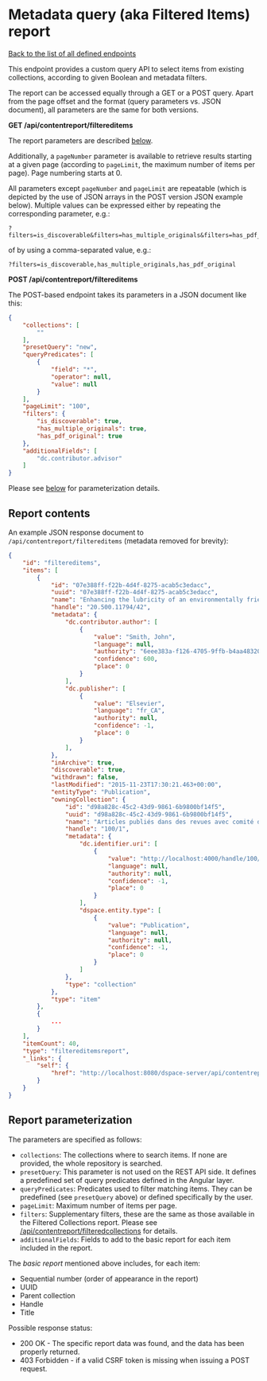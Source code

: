 # Metadata query (aka Filtered Items) report
[Back to the list of all defined endpoints](endpoints.md)

This endpoint provides a custom query API to select items from existing collections,
according to given Boolean and metadata filters.

The report can be accessed equally through a GET or a POST query. Apart from the page offset and the
format (query parameters vs. JSON document), all parameters are the same for both versions.


**GET /api/contentreport/filtereditems**

The report parameters are described [below](#report-parameterization).

Additionally, a `pageNumber` parameter is available to retrieve results starting at a given page
(according to `pageLimit`, the maximum number of items per page). Page numbering starts at 0.

All parameters except `pageNumber` and `pageLimit` are repeatable (which is depicted by the use
of JSON arrays in the POST version JSON example below). Multiple values can be expressed either
by repeating the corresponding parameter, e.g.:
```
?filters=is_discoverable&filters=has_multiple_originals&filters=has_pdf_original
```

of by using a comma-separated value, e.g.:

```
?filters=is_discoverable,has_multiple_originals,has_pdf_original
```

**POST /api/contentreport/filtereditems**

The POST-based endpoint takes its parameters in a JSON document like this:
```json
{
    "collections": [
        ""
    ],
    "presetQuery": "new",
    "queryPredicates": [
        {
            "field": "*",
            "operator": null,
            "value": null
        }
    ],
    "pageLimit": "100",
    "filters": {
        "is_discoverable": true,
        "has_multiple_originals": true,
        "has_pdf_original": true
    },
    "additionalFields": [
        "dc.contributor.advisor"
    ]
}
```

Please see [below](#report-parameterization) for parameterization details.

## Report contents

An example JSON response document to `/api/contentreport/filtereditems` (metadata removed for brevity):
```json
{
    "id": "filtereditems",
    "items": [
        {
            "id": "07e388ff-f22b-4d4f-8275-acab5c3edacc",
            "uuid": "07e388ff-f22b-4d4f-8275-acab5c3edacc",
            "name": "Enhancing the lubricity of an environmentally friendly Swedish diesel fuel MK1",
            "handle": "20.500.11794/42",
            "metadata": {
                "dc.contributor.author": [
                    {
                        "value": "Smith, John",
                        "language": null,
                        "authority": "6eee383a-f126-4705-9ffb-b4aa4832070e",
                        "confidence": 600,
                        "place": 0
                    }
                ],
                "dc.publisher": [
                    {
                        "value": "Elsevier",
                        "language": "fr_CA",
                        "authority": null,
                        "confidence": -1,
                        "place": 0
                    }
                ],
            },
            "inArchive": true,
            "discoverable": true,
            "withdrawn": false,
            "lastModified": "2015-11-23T17:30:21.463+00:00",
            "entityType": "Publication",
            "owningCollection": {
                "id": "d98a828c-45c2-43d9-9861-6b9800bf14f5",
                "uuid": "d98a828c-45c2-43d9-9861-6b9800bf14f5",
                "name": "Articles publiés dans des revues avec comité de lecture",
                "handle": "100/1",
                "metadata": {
                    "dc.identifier.uri": [
                        {
                            "value": "http://localhost:4000/handle/100/1",
                            "language": null,
                            "authority": null,
                            "confidence": -1,
                            "place": 0
                        }
                    ],
                    "dspace.entity.type": [
                        {
                            "value": "Publication",
                            "language": null,
                            "authority": null,
                            "confidence": -1,
                            "place": 0
                        }
                    ]
                },
                "type": "collection"
            },
            "type": "item"
        },
        {
            ...
        }
    ],
    "itemCount": 40,
    "type": "filtereditemsreport",
    "_links": {
        "self": {
            "href": "http://localhost:8080/dspace-server/api/contentreport/filtereditems"
        }
    }
}
```

## Report parameterization

The parameters are specified as follows:

* `collections`: The collections where to search items. If none are provided, the whole repository is searched.
* `presetQuery`: This parameter is not used on the REST API side. It defines a predefined set of query predicates
  defined in the Angular layer.
* `queryPredicates`: Predicates used to filter matching items. They can be predefined (see `presetQuery` above)
  or defined specifically by the user.
* `pageLimit`: Maximum number of items per page.
* `filters`: Supplementary filters, these are the same as those available in the Filtered Collections report.
  Please see [/api/contentreport/filteredcollections](contentreport-filteredcollections.md#available-filters) for details.
* `additionalFields`: Fields to add to the basic report for each item included in the report.

The _basic report_ mentioned above includes, for each item:

* Sequential number (order of appearance in the report)
* UUID
* Parent collection
* Handle
* Title

Possible response status:

* 200 OK - The specific report data was found, and the data has been properly returned.
* 403 Forbidden - if a valid CSRF token is missing when issuing a POST request.
